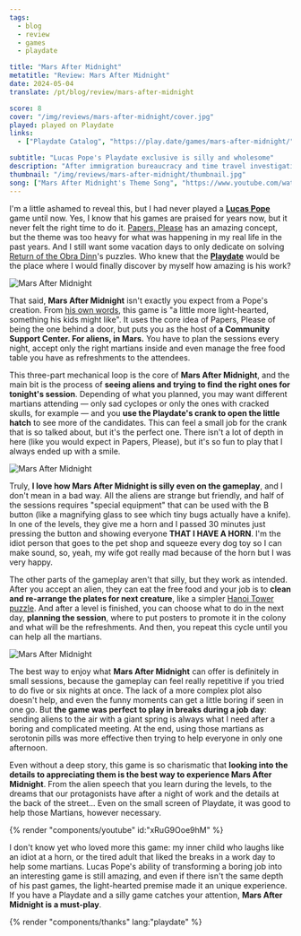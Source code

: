 ```yaml
---
tags:
  - blog
  - review
  - games
  - playdate

title: "Mars After Midnight"
metatitle: "Review: Mars After Midnight"
date: 2024-05-04
translate: /pt/blog/review/mars-after-midnight

score: 8
cover: "/img/reviews/mars-after-midnight/cover.jpg"
played: played on Playdate
links:
  - ["Playdate Catalog", "https://play.date/games/mars-after-midnight/"]

subtitle: "Lucas Pope's Playdate exclusive is silly and wholesome"
description: "After immigration bureaucracy and time travel investigations, Lucas Pope's Playdate exclusive is a silly and wholesome alien adventure in Mars."
thumbnail: "/img/reviews/mars-after-midnight/thumbnail.jpg"
song: ["Mars After Midnight's Theme Song", "https://www.youtube.com/watch?v=Q7uQHc4dTz0"]
---
```


I'm a little ashamed to reveal this, but I had never played a [**Lucas Pope**](https://dukope.com/) game until now. Yes, I know that his games are praised for years now, but it never felt the right time to do it. [Papers, Please](https://papersplea.se/) has an amazing concept, but the theme was too heavy for what was happening in my real life in the past years. And I still want some vacation days to only dedicate on solving [Return of the Obra Dinn](https://obradinn.com/)'s puzzles. Who knew that the [**Playdate**](/blog/playdate-full-review) would be the place where I would finally discover by myself how amazing is his work?

![Mars After Midnight](/img/reviews/mars-after-midnight/intro.png)

That said, **Mars After Midnight** isn't exactly you expect from a Pope's creation. From [his own words](https://dukope.itch.io/mars-after-midnight/devlog/261758/mars-after-midnight), this game is "a little more light-hearted, something his kids might like". It uses the core idea of Papers, Please of being the one behind a door, but puts you as the host of **a Community Support Center. For aliens, in Mars.** You have to plan the sessions every night, accept only the right martians inside and even manage the free food table you have as refreshments to the attendees.

This three-part mechanical loop is the core of **Mars After Midnight**, and the main bit is the process of **seeing aliens and trying to find the right ones for tonight's session**. Depending of what you planned, you may want different martians attending — only sad cyclopes or only the ones with cracked skulls, for example — and you **use the Playdate's crank to open the little hatch** to see more of the candidates. This can feel a small job for the crank that is so talked about, but it's the perfect one. There isn't a lot of depth in here (like you would expect in Papers, Please), but it's so fun to play that I always ended up with a smile.

![Mars After Midnight](/img/reviews/mars-after-midnight/aliens.png)

Truly, **I love how Mars After Midnight is silly even on the gameplay**, and I don't mean in a bad way. All the aliens are strange but friendly, and half of the sessions requires "special equipment" that can be used with the B button (like a magnifying glass to see which tiny bugs actually have a knife). In one of the levels, they give me a horn and I passed 30 minutes just pressing the button and showing everyone **THAT I HAVE A HORN**. I'm the idiot person that goes to the pet shop and squeeze every dog toy so I can make sound, so, yeah, my wife got really mad because of the horn but I was very happy.

The other parts of the gameplay aren't that silly, but they work as intended. After you accept an alien, they can eat the free food and your job is to **clean and re-arrange the plates for next creature**, like a simpler [Hanoi Tower puzzle](https://en.wikipedia.org/wiki/Tower_of_Hanoi). And after a level is finished, you can choose what to do in the next day, **planning the session**, where to put posters to promote it in the colony and what will be the refreshments. And then, you repeat this cycle until you can help all the martians.

![Mars After Midnight](/img/reviews/mars-after-midnight/extra.png)

The best way to enjoy what **Mars After Midnight** can offer is definitely in small sessions, because the gameplay can feel really repetitive if you tried to do five or six nights at once. The lack of a more complex plot also doesn't help, and even the funny moments can get a little boring if seen in one go. But **the game was perfect to play in breaks during a job day**: sending aliens to the air with a giant spring is always what I need after a boring and complicated meeting. At the end, using those martians as serotonin pills was more effective then trying to help everyone in only one afternoon.

Even without a deep story, this game is so charismatic that **looking into the details to appreciating them is the best way to experience Mars After Midnight**. From the alien speech that you learn during the levels, to the dreams that our protagonists have after a night of work and the details at the back of the street... Even on the small screen of Playdate, it was good to help those Martians, however necessary.

{% render "components/youtube" id:"xRuG9Ooe9hM" %}

I don't know yet who loved more this game: my inner child who laughs like an idiot at a horn, or the tired adult that liked the breaks in a work day to help some martians. Lucas Pope's ability of transforming a boring job into an interesting game is still amazing, and even if there isn't the same depth of his past games, the light-hearted premise made it an unique experience. If you have a Playdate and a silly game catches your attention, **Mars After Midnight is a must-play**.

{% render "components/thanks" lang:"playdate" %}